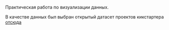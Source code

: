 Практическая работа по визуализации данных.

В качестве данных был выбран открытый датасет проектов кикстартера [отсюда](https://www.kaggle.com/kemical/kickstarter-projects)
